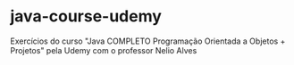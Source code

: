 # java-course-udemy
Exercícios do curso "Java COMPLETO Programação Orientada a Objetos + Projetos" pela Udemy com o professor Nelio Alves
